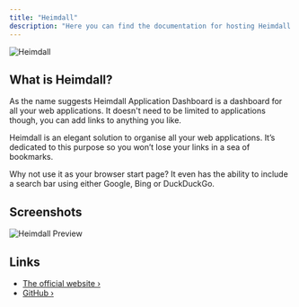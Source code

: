 ```yaml
---
title: "Heimdall"
description: "Here you can find the documentation for hosting Heimdall with Coolify."
---
```



![Heimdall](https://camo.githubusercontent.com/0b7b7b9940d2234a4edc1af41c191c62b716baf21a0803a38b0cc9d5328db54e/68747470733a2f2f692e696d6775722e636f6d2f697556387733792e706e67)

## What is Heimdall?

As the name suggests Heimdall Application Dashboard is a dashboard for all your web applications. It doesn't need to be limited to applications though, you can add links to anything you like.

Heimdall is an elegant solution to organise all your web applications. It’s dedicated to this purpose so you won’t lose your links in a sea of bookmarks.

Why not use it as your browser start page? It even has the ability to include a search bar using either Google, Bing or DuckDuckGo.

## Screenshots

![Heimdall Preview](https://camo.githubusercontent.com/b07301664bb1779167d39c07c193d0974e51ae99be153b45cf310285f87a4371/68747470733a2f2f692e696d6775722e636f6d2f4d72433451704e2e676966)

## Links

- [The official website ›](https://heimdall.site/)
- [GitHub ›](https://github.com/linuxserver/Heimdall)
